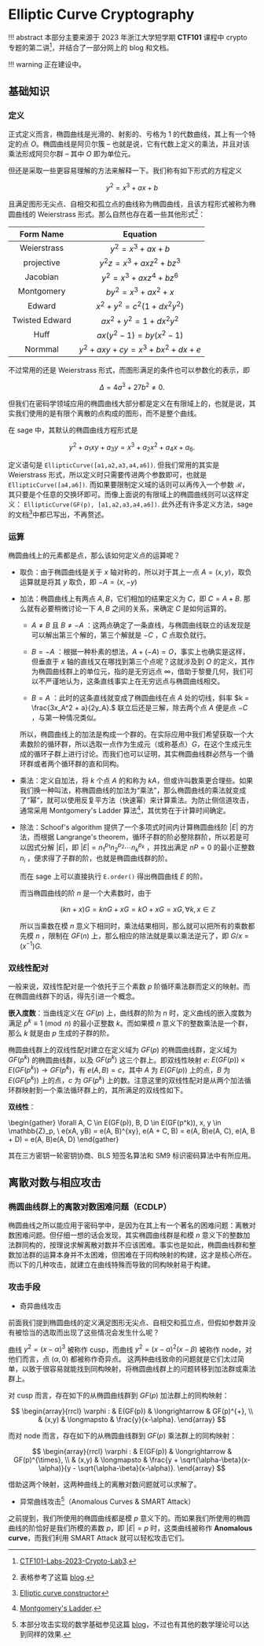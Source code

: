 # Elliptic Curve Cryptography

!!! abstract
    本部分主要来源于 2023 年浙江大学短学期 **CTF101** 课程中 crypto 专题的第二讲[^1]，并结合了一部分网上的 blog 和文档。

!!! warning 
    正在建设中。

## 基础知识

### 定义

正式定义而言，椭圆曲线是光滑的、射影的、亏格为 1 的代数曲线，其上有一个特定的点 $O$。椭圆曲线是阿贝尔簇 – 也就是说，它有代数上定义的乘法，并且对该乘法形成阿贝尔群 – 其中 $O$ 即为单位元。

但还是采取一些更容易理解的方法来解释一下。我们称有如下形式的方程定义

$$
y^2 = x^3 + ax + b
$$

且满足图形无尖点、自相交和孤立点的曲线称为椭圆曲线，且该方程形式被称为椭圆曲线的 Weierstrass 形式。那么自然也存在着一些其他形式[^2]：

| Form Name | Equation |
|:-----------:|:----------:|
|Weierstrass|$y^2 = x^3 + ax + b$|
|projective|$y^2z = x^3 + axz^2 + bz^3$|
|Jacobian|$y^2 = x^3 + axz^4 + bz^6$|
|Montgomery|$by^2 = x^3 + ax^2 + x$|
|Edward|$x^2 + y^2 = c^2(1 + dx^2y^2)$|
|Twisted Edward|$ax^2 + y^2 = 1 + dx^2y^2$|
|Huff|$ax(y^2−1) = by(x^2−1)$|
|Normmal|$y^2 + axy + cy = x^3 + bx^2 + dx + e$|

不过常用的还是 Weierstrass 形式，而图形满足的条件也可以参数化的表示，即

$$
\Delta = 4a^3 + 27b^2 \neq 0.
$$

但我们在密码学领域应用的椭圆曲线大部分都是定义在有限域上的，也就是说，其实我们使用的是有限个离散的点构成的图形，而不是整个曲线。

在 sage 中，其默认的椭圆曲线方程形式是

$$
y^2 + a_1xy + a_3y = x^3 + a_2x^2 + a_4x + a_6.
$$

定义语句是 `EllipticCurve([a1,a2,a3,a4,a6])`. 但我们常用的其实是 Weierstrass 形式，所以定义时只需要传进两个参数即可，也就是 `EllipticCurve([a4,a6])`. 而如果要限制定义域的话则可以再传入一个参数 $\mathcal R，$ 其只要是个任意的交换环即可。而像上面说的有限域上的椭圆曲线则可以这样定义： `EllipticCurve(GF(p), [a1,a2,a3,a4,a6])`. 此外还有许多定义方法，sage 的文档[^3]中都已写出，不再赘述。

### 运算

椭圆曲线上的元素都是点，那么该如何定义点的运算呢？

- 取负：由于椭圆曲线是关于 $x$ 轴对称的，所以对于其上一点 $A = (x, y)$，取负运算就是将其 $y$ 取负，即 $-A = (x, -y)$

- 加法：椭圆曲线上有两点 $A, B$，它们相加的结果定义为 $C$，即 $C = A + B$. 那么就有必要稍微讨论一下 $A, B$  之间的关系，来确定 $C$ 是如何运算的。

    - $A \neq B$ 且 $B \neq -A$ ：这两点确定了一条直线，与椭圆曲线联立的话发现是可以解出第三个解的，第三个解就是 $-C$ ，$C$ 点取负就行。
    
    - $B = -A$ ：根据一种朴素的想法，$A + (-A) = O$，事实上也确实是这样，但垂直于 $x$ 轴的直线又在哪找到第三个点呢？这就涉及到 $O$ 的定义，其作为椭圆曲线群上的单位元，指的是无穷远点 $\infty$，借助于黎曼几何，我们可以不严谨地认为，这条直线事实上在无穷远点与椭圆曲线相交。
    
    - $B = A$ ：此时的这条直线就变成了椭圆曲线在点 $A$ 处的切线，斜率 
    $k = \frac{3x_A^2 + a}{2y_A}.$ 联立后还是三解，除去两个点 $A$ 便是点 $-C$ ，与第一种情况类似。

    所以，椭圆曲线上的加法是构成一个群的。在实际应用中我们希望获取一个大素数阶的循环群，所以选取一点作为生成元（或称基点）$G$，在这个生成元生成的循环子群上进行讨论。而我们也可以证明，其实椭圆曲线群必然与一个循环群或者两个循环群的直和同构。

- 乘法：定义自加法，将 $k$ 个点 $A$ 的和称为 $kA$，但或许叫数乘更合理些。如果我们换一种叫法，称椭圆曲线的加法为“乘法”，那么椭圆曲线的乘法就变成了“幂”，就可以使用反复平方法（快速幂）来计算乘法。为防止侧信道攻击，通常采用 Montgomery's Ladder 算法[^4]，其优势在于计算时间确定。

- 除法：Schoof's algorithm 提供了一个多项式时间内计算椭圆曲线阶 $\lvert E \rvert$ 的方法，而根据 Langrange's theorem，循环子群的阶必整除群阶，所以若是可以因式分解 $\lvert E \rvert$，即 $\lvert E \rvert = n_1^{p_1}n_2^{p_2}\cdots n_k^{p_k}$ ，并找出满足 $nP = 0$ 的最小正整数 $n_i$ ，便求得了子群的阶，也就是椭圆曲线群的阶。
    
    而在 sage 上可以直接执行 `E.order()` 得出椭圆曲线 $E$ 的阶。

    而当椭圆曲线的阶 $n$ 是一个大素数时，由于 
    
    $$
    (kn + x)G = knG + xG = kO + xG = xG, \forall k, x \in \mathbb{Z}
    $$

    所以当乘数在模 $n$ 意义下相同时，乘法结果相同，那么就可以把所有的乘数都先模 $n$ ，限制在 $GF(n)$ 上，那么相应的除法就是乘以乘法逆元了，即 $G/x = (x^{-1})G$. 

### 双线性配对

一般来说，双线性配对是一个依托于三个素数 $p$ 阶循环乘法群而定义的映射。而在椭圆曲线群下的话，得先引进一个概念。

**嵌入度数**：当曲线定义在 $GF(p)$ 上，曲线群的阶为 $n$ 时，定义曲线的嵌入度数为满足 $p^k \equiv 1 \pmod n$ 的最小正整数 $k$。而如果模 $n$ 意义下的整数乘法是一个群，那么 $k$ 就是由 $p$ 生成的子群的阶。

椭圆曲线群上的双线性配对建立在定义域为 $GF(p)$ 的椭圆曲线群，定义域为 $GF(p^k)$ 的椭圆曲线群，以及 $GF(p^k)$ 这三个群上。即双线性映射 $e$: $E(GF(p)) \times E(GF(p^k)) \rightarrow GF(p^k)$，有 $e(A, B) = c$，其中 $A$ 为 $E(GF(p))$ 上的点，$B$ 为 $E(GF(p^k))$ 上的点，$c$ 为 $GF(p^k)$ 上的数。注意这里的双线性配对是从两个加法循环群映射到一个乘法循环群上的，其所满足的双线性如下。

**双线性**：

\begin{gather}
\forall A, C \in E(GF(p)), B, D \in E(GF(p^k)), x, y \in \mathbb{Z}_p, \\ 
e(xA, yB) = e(A, B)^{xy}, e(A + C, B) = e(A, B)e(A, C), e(A, B + D) = e(A, B)e(A, D)
\end{gather}

其在三方密钥一轮密钥协商、BLS 短签名算法和 SM9 标识密码算法中有所应用。

## 离散对数与相应攻击

### 椭圆曲线群上的离散对数困难问题（ECDLP）

椭圆曲线之所以能应用于密码学中，是因为在其上有一个著名的困难问题：离散对数困难问题。但仔细一想的话会发现，其实椭圆曲线群是和模 $n$ 意义下的整数加法群同构的，按理说求解离散对数并不应该困难。事实也是如此，椭圆曲线群和整数加法群的运算本身并不太困难，但困难在于同构映射的构建，这才是核心所在。而以下的几种攻击，就建立在曲线特殊而导致的同构映射易于构建。

### 攻击手段

- 奇异曲线攻击

前面我们提到椭圆曲线的定义满足图形无尖点、自相交和孤立点，但假如参数并没有被恰当的选取而出现了这些情况会发生什么呢？

曲线 $y^2=(x- \alpha)^3$ 被称作 cusp，而曲线 $y^2=(x- \alpha)^2(x- \beta)$ 被称作 node，对他们而言，点 $( \alpha, 0)$ 都被称作奇异点。
这两种曲线致命的问题就是它们太过简单，以致于很容易就能找到同构映射，将椭圆曲线群上的问题转移到加法群或乘法群上。

对 cusp 而言，存在如下的从椭圆曲线群到 $GF(p)$ 加法群上的同构映射：

$$
\begin{array}{rrcl}
\varphi : & E(GF(p))     & \longrightarrow & GF(p)^{+}, \\
          & (x,y) & \longmapsto     & \frac{y}{x-\alpha}.
\end{array}
$$

而对 node 而言，存在如下的从椭圆曲线群到 $GF(p)$ 乘法群上的同构映射：

$$
\begin{array}{rrcl}
\varphi : & E(GF(p))     & \longrightarrow & GF(p)^{\times}, \\
          & (x,y) & \longmapsto     & \frac{y + \sqrt{\alpha-\beta}(x-\alpha)}{y - \sqrt{\alpha-\beta}(x-\alpha)}.
\end{array}
$$

借助这两个映射，这两种曲线上的离散对数问题就可以求解了。

- 异常曲线攻击[^5]（Anomalous Curves & SMART Attack）

之前提到，我们所使用的椭圆曲线都是模 $p$ 意义下的。而如果我们所使用的椭圆曲线的阶恰好是我们所模的素数 $p$，即 $\lvert E \rvert = p$ 时，这类曲线被称作 **Anomalous curve**，而我们利用 SMART Attack 就可以轻松攻击它们。
  
[^1]: [CTF101-Labs-2023-Crypto-Lab3](https://courses.zjusec.com/topic/crypto-lab3/).

[^2]: 表格参考了这篇 [blog](https://utaha1228.github.io/ctf-note/2021/08/01/Elliptic-Curve-Form/).

[^3]: [Elliptic curve constructor](https://doc.sagemath.org/html/en/reference/arithmetic_curves/sage/schemes/elliptic_curves/constructor.html)

[^4]: [Montgomery's Ladder](https://cryptohack.org/challenges/ecc/).

[^5]: 本部分攻击实现的数学基础参见这篇 [blog](https://utaha1228.github.io/ctf-note/2021/07/20/Smart-s-Attack/)，不过也有其他的数学理论可以达到同样的效果. 